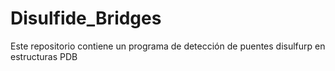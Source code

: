 # Disulfide_Bridges
Este repositorio contiene un programa de detección de puentes disulfurp en estructuras PDB
